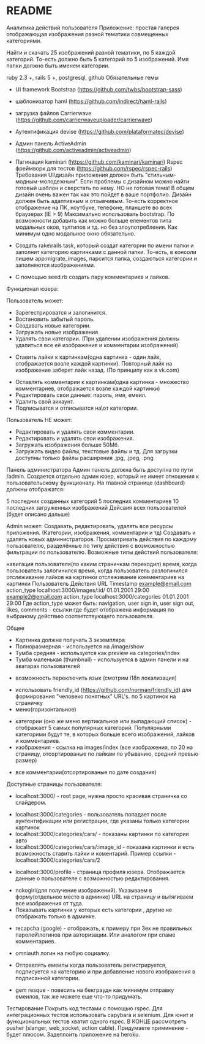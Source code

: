 # README
Аналитика действий пользователя
Приложение: простая галерея отображающая изображения разной тематики совмещенных категориями.

Найти и скачать 25 изображений разной тематики, по 5 каждой категорий. То-есть должно быть 5 категорий по 5 изображений. Имя папки должно быть именем категории.

ruby 2.3 +, rails 5 +, postgresql, github
Обязательные гемы
+ UI framework Bootstrap (https://github.com/twbs/bootstrap-sass)
+ шаблонизатор haml (https://github.com/indirect/haml-rails)
+ загрузка файлов Сarrierwave (https://github.com/carrierwaveuploader/carrierwave)
+ Аутентификация devise (https://github.com/plataformatec/devise)
+ Админ панель ActiveAdmin (https://github.com/activeadmin/activeadmin)
+ Пагинация kaminari (https://github.com/kaminari/kaminari)
Rspec фреймворк для тестов (https://github.com/rspec/rspec-rails)
Требования
UI\дизайн приложения должен быть "стильным-модным-молодежным". Если проблемы с дизайном можно найти готовый шаблон и сверстать по нему. НО не готовая тема! В общем дизайн очень важен так как это пойдет в ваше портфолио. Дизайн должен быть адаптивным и отзывчивым. То-есть корректное отображение на ПК, ноутбуке, телефоне, планшете во всех браузерах (IE > 9) Максимально использовать bootstrap. По возможности добавить как можно больше елементов типа модальных оков, тултипов и тд. но без злоупотребления. Как минимум одно модальное окно обязательно.

+ Создать rake\rails task, который создат категории по имени папки и заполнит категорию картинками с данной папки. То-есть, в консоли пишем app:migrate_images, парсится папка, создаються категории и заполняются изображениями.

+ С помощью seed.rb создать пару комментариев и лайков.

Функционал юзера:

Пользователь может:
+ Зарегестрироватся и залогинится.
+ Востановить забытый пароль.
+ Создавать новые категории.
+ Загружать новые изображения.
+ Удалять свои категории. (При удалении изображения должны удалиться все её изображения и комментарии изображений)
- Ставить лайки к картинкам(одна картинка - один лайк, отображается возле каждой картинки). Повторный лайк на изображение заберет лайк назад. (По принципу как в vk.com)
+ Оставлять комментарии к картинкам(одна картинка - множество комментариев, отображается возле каждой картинки)
+ Редактировать свои данные: пароль, имя, емеил.
+ Удалить свой аккаунт.
+ Подписыватся и отписыватся на\от категории.

Пользователь НЕ может:
+ Редактировать и удалять свои комментарии.
+ Редактировать и удалять свои изображения.
+ Загружать изображения больше 50Мб.
+ Загружать видео файлы, текстовые файлы и тд. Для загрузки доступны только файлы расширения .jpg, .jpeg, .png

Панель администратора
Админ панель должна быть доступна по пути /admin. Создается отдельно админ юзер, который не имеет отношения к пользовательскому функционалу. На главной странице (dashboard) должны отображатся:

5 последних созданных категорий
5 последних комментариев
10 последних загруженных изображений
Дейсвия всех пользователей (будет описано дальше)

Admin может:
Создавать, редактировать, удалять все ресурсы приложения. (Категории, изображения, комментарии и тд)
Создавать и удалять новых администраторов.
Просматривать действия по каждому пользователю, разделённые по типу действия с возможностью фильтрации по пользователю. Возможные типы действий пользователя:

навигация пользователя(по каким страничкам переходил)
время, когда пользователь залогинился
время, когда пользователь разлогинился
отслеживание лайков на картинки
отслеживание комментариев на картинки
Пользователь	Действия	URL	Timestamp
example@email.com	action_type	localhost:3000/images/:id/	01.01.2001 29:00
example2@email.com	action_type	localhost:3000/categories	01.01.2001 29:00
Где action_type может быть: navigation, user sign in, user sign out, likes, comments - ссылки где будет отображена информация по выбраному действию соответствующего пользователя.

Общее
+ Картинка должна получать 3 экземпляра
+ Полноразмерная - используется на /image/show
+ Тумба средняя - используется как preview на categories/index
+ Тумба маленькая (thumbnail) - используется в админ панели и на аватарах пользователей
- возможность переключить язык (смотрим i18n локализация)
+ использовать friendly_id (https://github.com/norman/friendly_id) для формирования "человеко понятных" URL's.
по 5 картинок на страничку
+ меню(горизонтальное)
- категории (оно же меню вертикальное или выпадающий список) - отображает 5 самых популярных категорий. Популярными категорими будут те, в которых больше всего изображений, лайков и комментариев.
- изображения - ссылка на images/index (все изображения, по 20 на страницу, отсортированые по лайкам по убыванию, средний превью размер)
+ все комментарии(отсортированые по дате создания)

Доступные страницы пользователя:
* localhost:3000/ - root page, нужна просто красивая страничка со слайдером.
+ localhost:3000/categories - пользователь попадает после аунтентификации или регистрации, где указаны только категории картинок
+ localhost:3000/categories/cars/ - показаны картинки по категории авто
+ localhost:3000/categories/cars/:image_id - показана картинки и есть возможность ставить лайки и коментарий. Пример ссылки - localhost:3000/categories/cars/2
* localhost:3000/profile - страница профиля юзера. Отображается данные о пользователе с возможностью редактирования.
- nokogiri(для получение изображений). Указываем в форму(отдельное место в админке) URL на страницу и вытягиваем все изображения от туда.
- Показывать картинки у которых есть категории , другие не отображать только в админке. 
* recapcha (google) - отображать, к примеру при 3ех не правильных паролей\логинов при авторизации. Или аналогом при спаме комментариев.
+ omniauth логин на любую социалку.
* Отправлять емеилы когда пользователь регистрируется, подписуется на категорию и при добавление нового изображения в подписанной категории.
- gem resque - повесить на бекграудн как минимум отправку емеилов, так же можете еще что-то придумать.

Тестирование
Покрыть код тестами с помощью rspec.
Для интеграционных тестов использовать capybara и selenium. Для юнит и функциональных тестов хватит одного rspec.
В КОНЦЕ
рассмотреть pusher (slanger, web_socket, action cable). Придумаете приминение - будет плюсом.
Задеплоить приложение на heroku.
